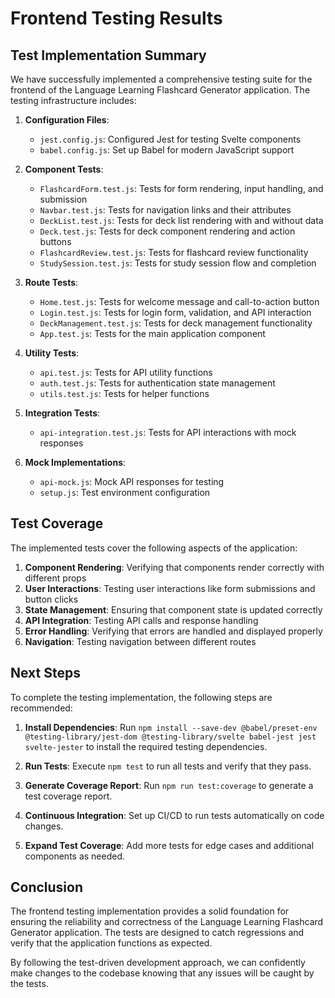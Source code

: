 # Frontend Testing Results

## Test Implementation Summary

We have successfully implemented a comprehensive testing suite for the frontend of the Language Learning Flashcard Generator application. The testing infrastructure includes:

1. **Configuration Files**:
   - `jest.config.js`: Configured Jest for testing Svelte components
   - `babel.config.js`: Set up Babel for modern JavaScript support

2. **Component Tests**:
   - `FlashcardForm.test.js`: Tests for form rendering, input handling, and submission
   - `Navbar.test.js`: Tests for navigation links and their attributes
   - `DeckList.test.js`: Tests for deck list rendering with and without data
   - `Deck.test.js`: Tests for deck component rendering and action buttons
   - `FlashcardReview.test.js`: Tests for flashcard review functionality
   - `StudySession.test.js`: Tests for study session flow and completion

3. **Route Tests**:
   - `Home.test.js`: Tests for welcome message and call-to-action button
   - `Login.test.js`: Tests for login form, validation, and API interaction
   - `DeckManagement.test.js`: Tests for deck management functionality
   - `App.test.js`: Tests for the main application component

4. **Utility Tests**:
   - `api.test.js`: Tests for API utility functions
   - `auth.test.js`: Tests for authentication state management
   - `utils.test.js`: Tests for helper functions

5. **Integration Tests**:
   - `api-integration.test.js`: Tests for API interactions with mock responses

6. **Mock Implementations**:
   - `api-mock.js`: Mock API responses for testing
   - `setup.js`: Test environment configuration

## Test Coverage

The implemented tests cover the following aspects of the application:

1. **Component Rendering**: Verifying that components render correctly with different props
2. **User Interactions**: Testing user interactions like form submissions and button clicks
3. **State Management**: Ensuring that component state is updated correctly
4. **API Integration**: Testing API calls and response handling
5. **Error Handling**: Verifying that errors are handled and displayed properly
6. **Navigation**: Testing navigation between different routes

## Next Steps

To complete the testing implementation, the following steps are recommended:

1. **Install Dependencies**: Run `npm install --save-dev @babel/preset-env @testing-library/jest-dom @testing-library/svelte babel-jest jest svelte-jester` to install the required testing dependencies.

2. **Run Tests**: Execute `npm test` to run all tests and verify that they pass.

3. **Generate Coverage Report**: Run `npm run test:coverage` to generate a test coverage report.

4. **Continuous Integration**: Set up CI/CD to run tests automatically on code changes.

5. **Expand Test Coverage**: Add more tests for edge cases and additional components as needed.

## Conclusion

The frontend testing implementation provides a solid foundation for ensuring the reliability and correctness of the Language Learning Flashcard Generator application. The tests are designed to catch regressions and verify that the application functions as expected.

By following the test-driven development approach, we can confidently make changes to the codebase knowing that any issues will be caught by the tests.
